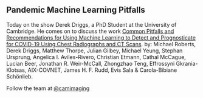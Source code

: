 ## Pandemic Machine Learning Pitfalls

Today on the show Derek Driggs, a PhD Student at the University of Cambridge. He comes on to discuss the work
[Common Pitfalls and Recommendations for Using Machine Learning to Detect and Prognosticate for COVID-19 Using Chest Radiographs and CT Scans](https://www.nature.com/articles/s42256-021-00307-0).
by: Michael Roberts, Derek Driggs, Matthew Thorpe, Julian Gilbey, Michael Yeung, Stephan Ursprung, Angelica I. Aviles-Rivero, Christian Etmann, Cathal McCague, Lucian Beer, Jonathan R. Weir-McCall, Zhongzhao Teng, Effrossyni Gkrania-Klotsas, AIX-COVNET, James H. F. Rudd, Evis Sala & Carola-Bibiane Schönlieb.

Follow the team at [@camimaging](https://twitter.com/CamImaging)

